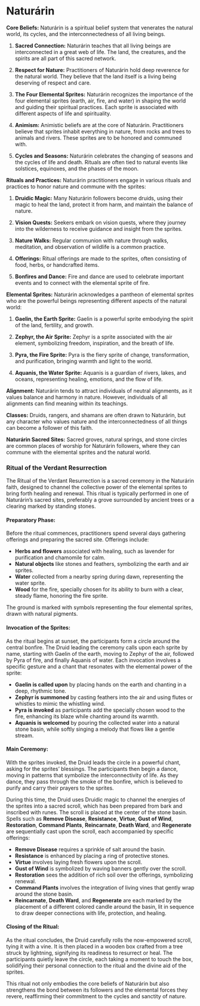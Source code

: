 # Naturárin

**Core Beliefs:**
Naturárin is a spiritual belief system that venerates the natural world, its cycles, and the interconnectedness of all living beings. 

1. **Sacred Connection:** Naturárin teaches that all living beings are interconnected in a great web of life. The land, the creatures, and the spirits are all part of this sacred network.

2. **Respect for Nature:** Practitioners of Naturárin hold deep reverence for the natural world. They believe that the land itself is a living being deserving of respect and care.

3. **The Four Elemental Sprites:** Naturárin recognizes the importance of the four elemental sprites (earth, air, fire, and water) in shaping the world and guiding their spiritual practices. Each sprite is associated with different aspects of life and spirituality.

4. **Animism:** Animistic beliefs are at the core of Naturárin. Practitioners believe that sprites inhabit everything in nature, from rocks and trees to animals and rivers. These sprites are to be honored and communed with.

5. **Cycles and Seasons:** Naturárin celebrates the changing of seasons and the cycles of life and death. Rituals are often tied to natural events like solstices, equinoxes, and the phases of the moon.

**Rituals and Practices:**
Naturárin practitioners engage in various rituals and practices to honor nature and commune with the sprites:

1. **Druidic Magic:** Many Naturárin followers become druids, using their magic to heal the land, protect it from harm, and maintain the balance of nature.

2. **Vision Quests:** Seekers embark on vision quests, where they journey into the wilderness to receive guidance and insight from the sprites.

3. **Nature Walks:** Regular communion with nature through walks, meditation, and observation of wildlife is a common practice.

4. **Offerings:** Ritual offerings are made to the sprites, often consisting of food, herbs, or handcrafted items.

5. **Bonfires and Dance:** Fire and dance are used to celebrate important events and to connect with the elemental sprite of fire.

**Elemental Sprites:**
Naturárin acknowledges a pantheon of elemental sprites who are the powerful beings representing different aspects of the natural world:

1. **Gaelin, the Earth Sprite:** Gaelin is a powerful sprite embodying the spirit of the land, fertility, and growth.

2. **Zephyr, the Air Sprite:** Zephyr is a sprite associated with the air element, symbolizing freedom, inspiration, and the breath of life.

3. **Pyra, the Fire Sprite:** Pyra is the fiery sprite of change, transformation, and purification, bringing warmth and light to the world.

4. **Aquanis, the Water Sprite:** Aquanis is a guardian of rivers, lakes, and oceans, representing healing, emotions, and the flow of life.

**Alignment:** Naturárin tends to attract individuals of neutral alignments, as it values balance and harmony in nature. However, individuals of all alignments can find meaning within its teachings.

**Classes:** Druids, rangers, and shamans are often drawn to Naturárin, but any character who values nature and the interconnectedness of all things can become a follower of this faith.

**Naturárin Sacred Sites:** Sacred groves, natural springs, and stone circles are common places of worship for Naturárin followers, where they can commune with the elemental sprites and the natural world.

### Ritual of the Verdant Resurrection

The Ritual of the Verdant Resurrection is a sacred ceremony in the Naturárin faith, designed to channel the collective power of the elemental sprites to bring forth healing and renewal. This ritual is typically performed in one of Naturárin’s sacred sites, preferably a grove surrounded by ancient trees or a clearing marked by standing stones.

#### Preparatory Phase:
Before the ritual commences, practitioners spend several days gathering offerings and preparing the sacred site. Offerings include:

- **Herbs and flowers** associated with healing, such as lavender for purification and chamomile for calm.
- **Natural objects** like stones and feathers, symbolizing the earth and air sprites.
- **Water** collected from a nearby spring during dawn, representing the water sprite.
- **Wood** for the fire, specially chosen for its ability to burn with a clear, steady flame, honoring the fire sprite.

The ground is marked with symbols representing the four elemental sprites, drawn with natural pigments.

#### Invocation of the Sprites:
As the ritual begins at sunset, the participants form a circle around the central bonfire. The Druid leading the ceremony calls upon each sprite by name, starting with Gaelin of the earth, moving to Zephyr of the air, followed by Pyra of fire, and finally Aquanis of water. Each invocation involves a specific gesture and a chant that resonates with the elemental power of the sprite:

- **Gaelin is called upon** by placing hands on the earth and chanting in a deep, rhythmic tone.
- **Zephyr is summoned** by casting feathers into the air and using flutes or whistles to mimic the whistling wind.
- **Pyra is invoked** as participants add the specially chosen wood to the fire, enhancing its blaze while chanting around its warmth.
- **Aquanis is welcomed** by pouring the collected water into a natural stone basin, while softly singing a melody that flows like a gentle stream.

#### Main Ceremony:
With the sprites invoked, the Druid leads the circle in a powerful chant, asking for the sprites’ blessings. The participants then begin a dance, moving in patterns that symbolize the interconnectivity of life. As they dance, they pass through the smoke of the bonfire, which is believed to purify and carry their prayers to the sprites.

During this time, the Druid uses Druidic magic to channel the energies of the sprites into a sacred scroll, which has been prepared from bark and inscribed with runes. The scroll is placed at the center of the stone basin. Spells such as **Remove Disease**, **Resistance**, **Virtue**, **Gust of Wind**, **Restoration**, **Command Plants**, **Reincarnate**, **Death Ward**, and **Regenerate** are sequentially cast upon the scroll, each accompanied by specific offerings:

- **Remove Disease** requires a sprinkle of salt around the basin.
- **Resistance** is enhanced by placing a ring of protective stones.
- **Virtue** involves laying fresh flowers upon the scroll.
- **Gust of Wind** is symbolized by waving banners gently over the scroll.
- **Restoration** sees the addition of rich soil over the offerings, symbolizing renewal.
- **Command Plants** involves the integration of living vines that gently wrap around the stone basin.
- **Reincarnate**, **Death Ward**, and **Regenerate** are each marked by the placement of a different colored candle around the basin, lit in sequence to draw deeper connections with life, protection, and healing.

#### Closing of the Ritual:
As the ritual concludes, the Druid carefully rolls the now-empowered scroll, tying it with a vine. It is then placed in a wooden box crafted from a tree struck by lightning, signifying its readiness to resurrect or heal. The participants quietly leave the circle, each taking a moment to touch the box, solidifying their personal connection to the ritual and the divine aid of the sprites.

This ritual not only embodies the core beliefs of Naturárin but also strengthens the bond between its followers and the elemental forces they revere, reaffirming their commitment to the cycles and sanctity of nature.
